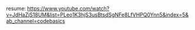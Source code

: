 resume: https://www.youtube.com/watch?v=JdHaZjS18UM&list=PLeo1K3hjS3usBtsdSgNFe8LfVHPQ0Ynn5&index=5&ab_channel=codebasics
